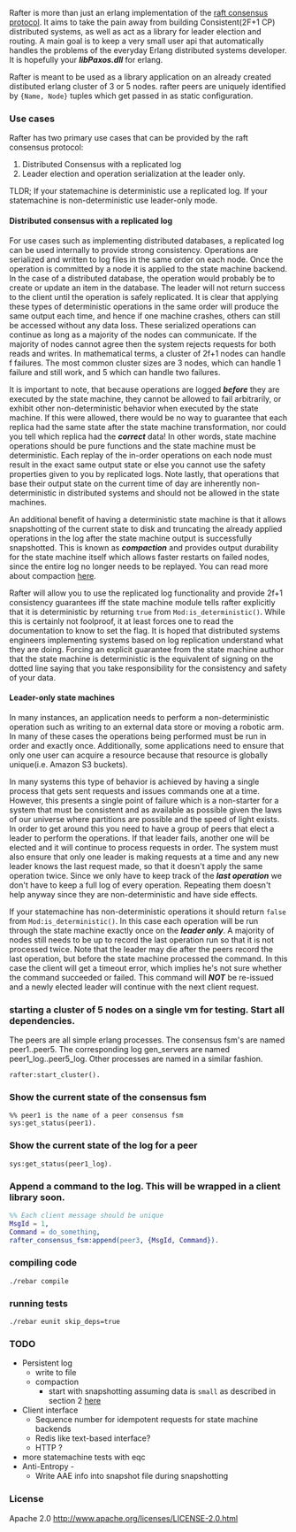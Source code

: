 Rafter is more than just an erlang implementation of the [raft consensus protocol](https://ramcloud.stanford.edu/wiki/download/attachments/11370504/raft.pdf). It aims to take the pain away from building Consistent(2F+1 CP) distributed systems, as well as act as a library for leader election and routing. A main goal is to keep a very small user api that automatically handles the problems of the everyday Erlang distributed systems developer. It is hopefully your ***libPaxos.dll*** for erlang.

Rafter is meant to be used as a library application on an already created distibuted erlang cluster of 3 or 5 nodes. rafter peers are uniquely identified by ```{Name, Node}``` tuples which get passed in as static configuration. 

### Use cases
Rafter has two primary use cases that can be provided by the raft consensus protocol:
  
 1. Distributed Consensus with a replicated log 
 2. Leader election and operation serialization at the leader only.

TLDR; If your statemachine is deterministic use a replicated log. If your statemachine is non-deterministic use leader-only mode.

#### Distributed consensus with a replicated log
For use cases such as implementing distributed databases, a replicated log can be used internally to provide strong consistency. Operations are serialized and written to log files in the same order on each node. Once the operation is committed by a node it is applied to the state machine backend. In the case of a distributed database, the operation would probably be to create or update an item in the database. The leader will not return success to the client until the operation is safely replicated. It is clear that applying these types of deterministic operations in the same order will produce the same output each time, and hence if one machine crashes, others can still be accessed without any data loss. These serialized operations can continue as long as a majority of the nodes can communicate. If the majority of nodes cannot agree then the system rejects requests for both reads and writes. In mathematical terms, a cluster of 2f+1 nodes can handle f failures. The most common cluster sizes are 3 nodes, which can handle 1 failure and still work, and 5 which can handle two failures.

It is important to note, that because operations are logged ***before*** they are executed by the state machine, they cannot be allowed to fail arbitrarily, or exhibit other non-deterministic behavior when executed by the state machine. If this were allowed, there would be no way to guarantee that each replica had the same state after the state machine transformation, nor could you tell which replica had the ***correct*** data! In other words, state machine operations should be pure functions and the state machine must be deterministic. Each replay of the in-order operations on each node must result in the exact same output state or else you cannot use the safety properties given to you by replicated logs. Note lastly, that operations that base their output state on the current time of day are inherently non-deterministic in distributed systems and should not be allowed in the state machines.

An additional benefit of having a deterministic state machine is that it allows snapshotting of the current state to disk and truncating the already applied operations in the log after the state machine output is successfully snapshotted. This is known as ***compaction*** and provides output durability for the state machine itself which allows faster restarts on failed nodes, since the entire log no longer needs to be replayed. You can read more about compaction [here](https://ramcloud.stanford.edu/wiki/download/attachments/12386595/compaction.pdf?version=1&modificationDate=1367123151531).

Rafter will allow you to use the replicated log functionality and provide 2f+1 consistency guarantees iff the state machine module tells rafter explicitly that it is deterministic by returning ```true``` from ```Mod:is_deterministic()```. While this is certainly not foolproof, it at least forces one to read the documentation to know to set the flag. It is hoped that distributed systems engineers implementing systems based on log replication understand what they are doing. Forcing an explicit guarantee from the state machine author that the state machine is deterministic is the equivalent of signing on the dotted line saying that you take responsibility for the consistency and safety of your data.

#### Leader-only state machines
In many instances, an application needs to perform a non-deterministic operation such as writing to an external data store or moving a robotic arm. In many of these cases the operations being performed must be run in order and exactly once. Additionally, some applications need to ensure that only one user can acquire a resource because that resource is globally unique(i.e. Amazon S3 buckets).

In many systems this type of behavior is achieved by having a single process that gets sent requests and issues commands one at a time. However, this presents a single point of failure which is a non-starter for a system that must be consistent and as available as possible given the laws of our universe where partitions are possible and the speed of light exists. In order to get around this you need to have a group of peers that elect a leader to perform the operations. If that leader fails, another one will be elected and it will continue to process requests in order. The system must also ensure that only one leader is making requests at a time and any new leader knows the last request made, so that it doesn't apply the same operation twice. Since we only have to keep track of the ***last operation*** we don't have to keep a full log of every operation. Repeating them doesn't help anyway since they are non-deterministic and have side effects.

If your statemachine has non-deterministic operations it should return ```false``` from ```Mod:is_deterministic()```. In this case each operation will be run through the state machine exactly once on the ***leader only***. A majority of nodes still needs to be up to record the last operation run so that it is not processed twice. Note that the leader may die after the peers record the last operation, but before the state machine processed the command. In this case the client will get a timeout error, which implies he's not sure whether the command succeeded or failed. This command will ***NOT*** be re-issued and a newly elected leader will continue with the next client request.

### starting a cluster of 5 nodes on a single vm for testing. Start all dependencies.
The peers are all simple erlang processes. The consensus fsm's are named peer1..peer5.
The corresponding log gen_servers are named peer1_log..peer5_log. Other processes are named in a similar fashion.

    rafter:start_cluster().
    
### Show the current state of the consensus fsm

    %% peer1 is the name of a peer consensus fsm
    sys:get_status(peer1).  

### Show the current state of the log for a peer
    
    sys:get_status(peer1_log).

### Append a command to the log. This will be wrapped in a client library soon.

   ```erlang
   %% Each client message should be unique
   MsgId = 1,
   Command = do_something,
   rafter_consensus_fsm:append(peer3, {MsgId, Command}).
   ```

### compiling code

    ./rebar compile

### running tests

    ./rebar eunit skip_deps=true

### TODO

 * Persistent log
    * write to file
    * compaction
      * start with snapshotting assuming data is ```small``` as described in section 2 [here](https://ramcloud.stanford.edu/wiki/download/attachments/12386595/compaction.pdf?version=1&modificationDate=1367123151531)
 * Client interface
   * Sequence number for idempotent requests for state machine backends
   * Redis like text-based interface?
   * HTTP ?
 * more statemachine tests with eqc
 * Anti-Entropy - 
   * Write AAE info into snapshot file during snapshotting

### License

Apache 2.0
http://www.apache.org/licenses/LICENSE-2.0.html
